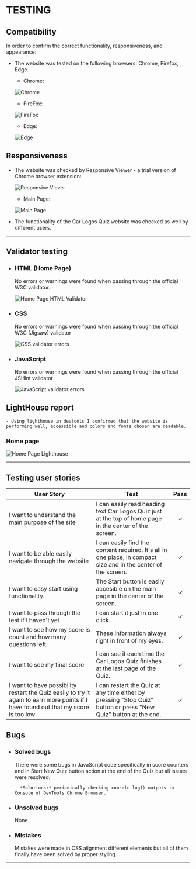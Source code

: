 # TESTING


## Compatibility

In order to confirm the correct functionality, responsiveness, and appearance:

+ The website was tested on the following browsers: Chrome, Firefox, Edge.

    - Chrome:

    ![Chrome](documentation/chrome.png)

    - FireFox:

    ![FireFox](documentation/firefox.png)

    - Edge:

    ![Edge](documentation/edge.png)

## Responsiveness


+ The website was checked by Responsive Viewer - a trial version of Chrome browser extension:

    ![Responsive Viever](documentation/responsive-viewer.png)

    - Main Page:

    ![Main Page](documentation/responsiveness_main_page.png)


+ The functionality of the Car Logos Quiz website was checked as well by different users.

---
## Validator testing
+ ### HTML (Home Page)
  No errors or warnings were found when passing through the official W3C validator.

  ![Home Page HTML Validator](documentation/w3_validator_home_page.png)
        
+ ### CSS
  No errors or warnings were found when passing through the official W3C (Jigsaw) validator

  ![CSS validator errors](documentation/w3_validator_css_errors.png)

+ ### JavaScript
  No errors or warnings were found when passing through the official JSHint validator

  ![JavaScript validator errors](documentation/jshint_validator.png)  

## LightHouse report

    - Using lighthouse in devtools I confirmed that the website is performing well, accessible and colors and fonts chosen are readable.
    
  ### Home page

  ![Home Page Lighthouse](documentation/lighthouse_home_page.png)

---

## Testing user stories
 
User Story |  Test | Pass
--- | --- | :---:
I want to understand the main purpose of the site | I can easily read heading text Car Logos Quiz just at the top of home page in the center of the screen. | &check;​
I want to be able easily navigate through the website | I can easily find the content required. It's all in one place, in compact size and in the center of the screen. | &check;​
I want to easy start using functionality. | The Start button is easily accesible on the main page in the center of the screen. | &check;
I want to pass through the test if I haven't yet | I can start it just in one click. | &check;
I want to see how my score is count and how many questions left. | These information always right in front of my eyes. | &check;
I want to see my final score | I can see it each time the Car Logos Quiz finishes at the last page of the Quiz. | &check;
I want to have possibility restart the Quiz easily to try it again to earn more points if I have found out that my score is too low. | I can restart the Quiz at any time either by pressing "Stop Quiz" button or press "New Quiz" button at the end. | &check;

## Bugs
+ ### Solved bugs
    There were some bugs in JavaScript code specifically in score counters and in Start New Quiz button action at the end of the Quiz but all issues were resolved.
    
        *Solutions:* periodically checking console.log() outputs in Console of DevTools Chrome Browser.

+ ### Unsolved bugs
    None.

+ ### Mistakes
    Mistakes were made in CSS alignment different elements but all of them finally have been solved by proper styling.    
---